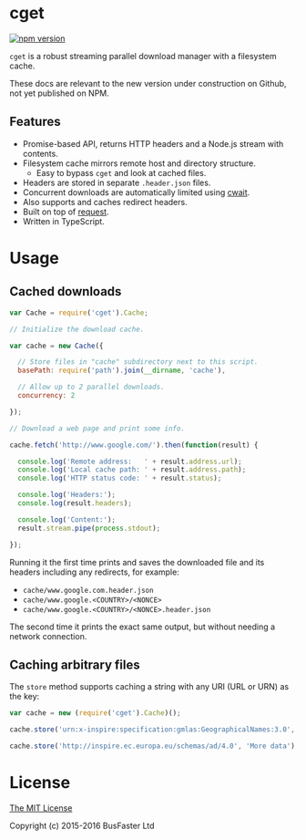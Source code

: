 cget
====

[![npm version](https://img.shields.io/npm/v/cget.svg)](https://www.npmjs.com/package/cget)

`cget` is a robust streaming parallel download manager with a filesystem cache.

These docs are relevant to the new version under construction on Github, not yet published on NPM.

Features
--------

- Promise-based API, returns HTTP headers and a Node.js stream with contents.
- Filesystem cache mirrors remote host and directory structure.
  - Easy to bypass `cget` and look at cached files.
- Headers are stored in separate `.header.json` files.
- Concurrent downloads are automatically limited using [cwait](https://github.com/charto/cwait#readme).
- Also supports and caches redirect headers.
- Built on top of [request](https://github.com/request/request).
- Written in TypeScript.

Usage
=====

Cached downloads
----------------

```JavaScript
var Cache = require('cget').Cache;

// Initialize the download cache.

var cache = new Cache({

  // Store files in "cache" subdirectory next to this script.
  basePath: require('path').join(__dirname, 'cache'),

  // Allow up to 2 parallel downloads.
  concurrency: 2

});

// Download a web page and print some info.

cache.fetch('http://www.google.com/').then(function(result) {

  console.log('Remote address:   ' + result.address.url);
  console.log('Local cache path: ' + result.address.path);
  console.log('HTTP status code: ' + result.status);

  console.log('Headers:');
  console.log(result.headers);

  console.log('Content:');
  result.stream.pipe(process.stdout);

});
```

Running it the first time prints and saves the downloaded file and its headers including any redirects, for example:

- `cache/www.google.com.header.json`
- `cache/www.google.<COUNTRY>/<NONCE>`
- `cache/www.google.<COUNTRY>/<NONCE>.header.json`

The second time it prints the exact same output, but without needing a network connection.

Caching arbitrary files
-----------------------

The `store` method supports caching a string with any URI (URL or URN) as the key:

```JavaScript
var cache = new (require('cget').Cache)();

cache.store('urn:x-inspire:specification:gmlas:GeographicalNames:3.0', 'Some data');

cache.store('http://inspire.ec.europa.eu/schemas/ad/4.0', 'More data');
```

License
=======

[The MIT License](https://raw.githubusercontent.com/charto/cget/master/LICENSE)

Copyright (c) 2015-2016 BusFaster Ltd
